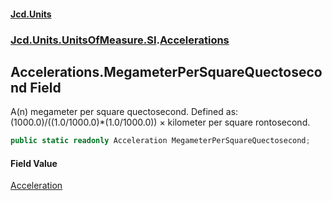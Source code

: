 #### [Jcd.Units](index.md 'index')
### [Jcd.Units.UnitsOfMeasure.SI](Jcd.Units.UnitsOfMeasure.SI.md 'Jcd.Units.UnitsOfMeasure.SI').[Accelerations](Accelerations.md 'Jcd.Units.UnitsOfMeasure.SI.Accelerations')

## Accelerations.MegameterPerSquareQuectosecond Field

A(n) megameter per square quectosecond. Defined as: (1000.0)/((1.0/1000.0)*(1.0/1000.0)) × kilometer per square rontosecond.

```csharp
public static readonly Acceleration MegameterPerSquareQuectosecond;
```

#### Field Value
[Acceleration](Acceleration.md 'Jcd.Units.UnitTypes.Acceleration')